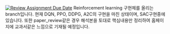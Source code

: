 [![Review Assignment Due Date](https://classroom.github.com/assets/deadline-readme-button-22041afd0340ce965d47ae6ef1cefeee28c7c493a6346c4f15d667ab976d596c.svg)](https://classroom.github.com/a/T3QcP9pQ)
Reinforcement learning 구현체를 올리는 branch입니다. 
현재 DQN, PPO, DDPG, A2C의 구현을 마친 상태이며, SAC구현중에 있습니다.
또한 paper_review같은 경우 해석본을 토대로 핵심내용만 정리하여 홈페이지에 교과서같은 느낌으로 기재될 예정입니다.
